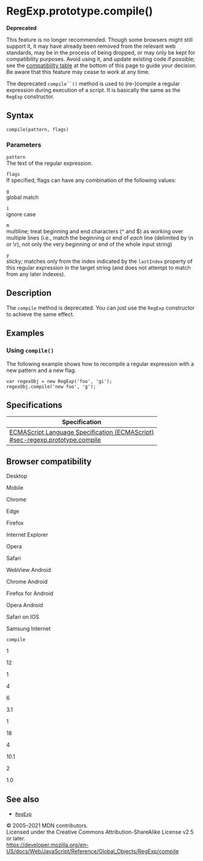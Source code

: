 RegExp.prototype.compile()
==========================

**Deprecated**

This feature is no longer recommended. Though some browsers might still support it, it may have already been removed from the relevant web standards, may be in the process of being dropped, or may only be kept for compatibility purposes. Avoid using it, and update existing code if possible; see the [compatibility table](#browser_compatibility) at the bottom of this page to guide your decision. Be aware that this feature may cease to work at any time.

The deprecated `compile``()` method is used to (re-)compile a regular expression during execution of a script. It is basically the same as the `RegExp` constructor.

Syntax
------

    compile(pattern, flags)

### Parameters

`pattern`  
The text of the regular expression.

`flags`  
If specified, flags can have any combination of the following values:

`g`  
global match

`i`  
ignore case

`m`  
multiline; treat beginning and end characters (^ and $) as working over multiple lines (i.e., match the beginning or end of *each* line (delimited by \\n or \\r), not only the very beginning or end of the whole input string)

`y`  
sticky; matches only from the index indicated by the `lastIndex` property of this regular expression in the target string (and does not attempt to match from any later indexes).

Description
-----------

The `compile` method is deprecated. You can just use the `RegExp` constructor to achieve the same effect.

Examples
--------

### Using `compile()`

The following example shows how to recompile a regular expression with a new pattern and a new flag.

    var regexObj = new RegExp('foo', 'gi');
    regexObj.compile('new foo', 'g');

Specifications
--------------

<table><thead><tr class="header"><th>Specification</th></tr></thead><tbody><tr class="odd"><td><a href="https://tc39.es/ecma262/#sec-regexp.prototype.compile">ECMAScript Language Specification (ECMAScript)<br />
<span class="small">#sec-regexp.prototype.compile</span></a></td></tr></tbody></table>

Browser compatibility
---------------------

Desktop

Mobile

Chrome

Edge

Firefox

Internet Explorer

Opera

Safari

WebView Android

Chrome Android

Firefox for Android

Opera Android

Safari on IOS

Samsung Internet

`compile`

1

12

1

4

6

3.1

1

18

4

10.1

2

1.0

See also
--------

-   [`RegExp`](../regexp)

© 2005–2021 MDN contributors.  
Licensed under the Creative Commons Attribution-ShareAlike License v2.5 or later.  
<a href="https://developer.mozilla.org/en-US/docs/Web/JavaScript/Reference/Global_Objects/RegExp/compile" class="_attribution-link">https://developer.mozilla.org/en-US/docs/Web/JavaScript/Reference/Global_Objects/RegExp/compile</a>
